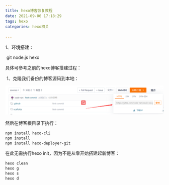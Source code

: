 ```yaml
---
title: hexo博客恢复教程
date: 2021-09-06 17:18:29
tags: hexo
categories: hexo相关

---
```


   1、环境搭建：

​           git   node.js      hexo

<!--more-->

具体可参考之前的hexo博客搭建过程：

​    1、克隆我们备份的博客源码到本地：

![q](./hexo博客恢复/q.png)

然后在博客根目录下执行：

```
npm install hexo-cli
npm install
npm install hexo-deployer-git

```

在此无需执行hexo init，因为不是从零开始搭建起新博客：

```
hexo clean
hexo g
hexo s
hexo d
```

